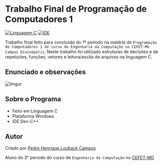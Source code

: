 Trabalho Final de Programação de Computadores 1
===========
[![Linguagem C](https://img.shields.io/badge/Linguagem-C-green.svg)](https://github.com/PedroLouback/TrabalhoFinal-Prog.2)
[![IDE](https://img.shields.io/badge/IDE-Dev--C%2B%2B-orange.svg)](http://orwelldevcpp.blogspot.com/)

Trabalho final feito para conclusão do 1º período na matéria de `Programação de Computadores 1 do curso de Engenharia da Computação no CEFET-MG Campus Divinópolis`. Neste trabalho foi utilizado estruturas de decisões e de repetições, funções, vetores e leitura/escita de arquivos na linguagem C.

## Enunciado e observações

![Imgur](https://i.imgur.com/IQBvLFU.jpg)

## Sobre o Programa

* Feito em Linguagem  C
* Plataforma Windows
* IDE Dev-C++

## Autor

Criado por [Pedro Henrique Louback Campos](https://www.linkedin.com/in/pedro-henrique-louback-campos-0a4a03205/)

Aluno do 3° periodo do curso de `Engenharia da Computação` no [CEFET-MG](https://www.cefetmg.br)

